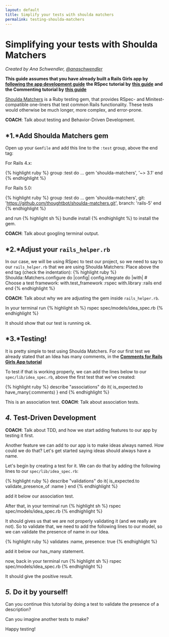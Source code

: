 ```yaml
---
layout: default
title: Simplify your tests with shoulda matchers
permalink: testing-shoulda-matchers
---
```


# Simplifying your tests with Shoulda Matchers

*Created by Ana Schwendler, [@anaschwendler](https://twitter.com/anaschwendler)*

**This guide assumes that you have already built a Rails Girls app by** [**following the app development guide**](/app)
**the RSpec tutorial by** [**this guide**](/testing-rspec)
**and the Commenting tutorial by** [**this guide**](/commenting)

[Shoulda Matchers](https://github.com/thoughtbot/shoulda-matchers) is a Ruby testing gem, that provides RSpec- and Minitest-compatible one-liners that test common Rails functionality. These tests would otherwise be much longer, more complex, and error-prone.

__COACH__: Talk about testing and Behavior-Driven Development.

## *1.*Add Shoulda Matchers gem

Open up your `Gemfile` and add this line to the `:test` group, above the end tag:

For Rails 4.x:

{% highlight ruby %}
group :test do
  ...
  gem 'shoulda-matchers', '~> 3.1'
end
{% endhighlight %}

For Rails 5.0:

{% highlight ruby %}
group :test do
  ...
  gem 'shoulda-matchers', git: 'https://github.com/thoughtbot/shoulda-matchers.git', branch: 'rails-5'
end
{% endhighlight %}

and run
{% highlight sh %}
bundle install
{% endhighlight %}
to install the gem.

__COACH__: Talk about googling terminal output.

## *2.*Adjust your `rails_helper.rb`

In our case, we will be using RSpec to test our project, so we need to say to our `rails_helper.rb` that we are using Shoulda Matchers:
Place above the end tag (check the indentation):
{% highlight ruby %}
  Shoulda::Matchers.configure do |config|
    config.integrate do |with|
      # Choose a test framework:
      with.test_framework :rspec
      with.library :rails
    end
  end
{% endhighlight %}

__COACH__: Talk about why we are adjusting the gem inside `rails_helper.rb`.

In your terminal run
{% highlight sh %}
rspec spec/models/idea_spec.rb
{% endhighlight %}

It should show that our test is running ok.

## *3.*Testing!

It is pretty simple to test using Shoulda Matchers.
For our first test we already stated that an Idea has many comments, in the [**Comments for Rails Girls App tutorial**](/commenting)

To test if that is working properly, we can add the lines below to our `spec/lib/idea_spec.rb`, above the first test that we've created:

{% highlight ruby %}
  describe "associations" do
    it{ is_expected.to have_many(:comments) }
  end
{% endhighlight %}

This is an association test.
__COACH__: Talk about association tests.

## *4.* Test-Driven Development

__COACH__: Talk about TDD, and how we start adding features to our app by testing it first.

Another feature we can add to our app is to make ideas always named. How could we do that? Let's get started saying ideas should always have a name.

Let's begin by creating a test for it. We can do that by adding the following lines to our `spec/lib/idea_spec.rb`:

{% highlight ruby %}
  describe "validations" do
    it{ is_expected.to validate_presence_of :name }
  end
{% endhighlight %}

add it below our association test.

After that, in your terminal run
{% highlight sh %}
rspec spec/models/idea_spec.rb
{% endhighlight %}

It should gives us that we are not properly validating it (and we really are not). So to validate that, we need to add the following lines to our model, so we can validate the presence of name in our Idea.

{% highlight ruby %}
  validates :name, presence: true
{% endhighlight %}

add it below our has_many statement.

now, back in your terminal run
{% highlight sh %}
rspec spec/models/idea_spec.rb
{% endhighlight %}

It should give the positive result.

## *5.* Do it by yourself!
Can you continue this tutorial by doing a test to validate the presence of a description?

Can you imagine another tests to make?

Happy testing!


